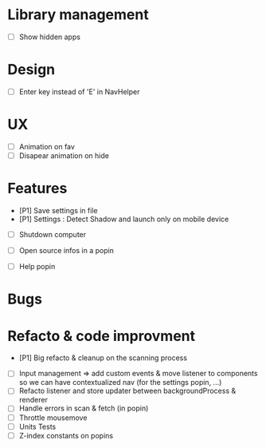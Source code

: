 

# Library management
- [ ] Show hidden apps

# Design
- [ ] Enter key instead of 'E' in NavHelper

# UX
- [ ] Animation on fav
- [ ] Disapear animation on hide

# Features
- [P1] Save settings in file
- [P1] Settings : Detect Shadow and launch only on mobile device
- [ ] Shutdown computer
- [ ] Open source infos in a popin
- [ ] Help popin


# Bugs


# Refacto & code improvment
- [P1] Big refacto & cleanup on the scanning process
- [ ] Input management => add custom events & move listener to components so we can have contextualized nav (for the settings popin, ...)
- [ ] Refacto listener and store updater between backgroundProcess & renderer
- [ ] Handle errors in scan & fetch (in popin)
- [ ] Throttle mousemove
- [ ] Units Tests
- [ ] Z-index constants on popins